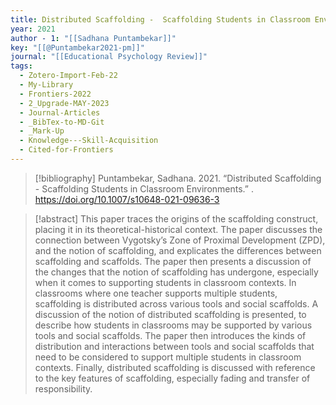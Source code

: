 ```yaml
---
title: Distributed Scaffolding -  Scaffolding Students in Classroom Environments
year: 2021
author - 1: "[[Sadhana Puntambekar]]"
key: "[[@Puntambekar2021-pm]]"
journal: "[[Educational Psychology Review]]"
tags:
  - Zotero-Import-Feb-22
  - My-Library
  - Frontiers-2022
  - 2_Upgrade-MAY-2023
  - Journal-Articles
  - _BibTex-to-MD-Git
  - _Mark-Up
  - Knowledge---Skill-Acquisition
  - Cited-for-Frontiers
---
```


> [!bibliography]
> Puntambekar, Sadhana. 2021. “Distributed Scaffolding -  Scaffolding Students in Classroom Environments.” . https://doi.org/10.1007/s10648-021-09636-3

> [!abstract]
> This paper traces the origins of the scaffolding construct, placing it in its theoretical-historical context. The paper discusses the connection between Vygotsky’s Zone of Proximal Development (ZPD), and the notion of scaffolding, and explicates the differences between scaffolding and scaffolds. The paper then presents a discussion of the changes that the notion of scaffolding has undergone, especially when it comes to supporting students in classroom contexts. In classrooms where one teacher supports multiple students, scaffolding is distributed across various tools and social scaffolds. A discussion of the notion of distributed scaffolding is presented, to describe how students in classrooms may be supported by various tools and social scaffolds. The paper then introduces the kinds of distribution and interactions between tools and social scaffolds that need to be considered to support multiple students in classroom contexts. Finally, distributed scaffolding is discussed with reference to the key features of scaffolding, especially fading and transfer of responsibility.